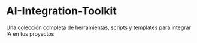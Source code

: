 # AI-Integration-Toolkit
Una colección completa de herramientas, scripts y templates para integrar IA en tus proyectos

